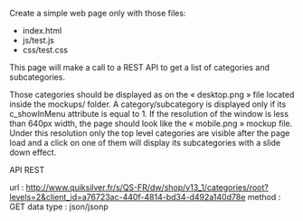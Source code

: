 Create a simple web page only with those files:
- index.html
- js/test.js
- css/test.css

This page will make a call to a REST API to get a list of categories and subcategories.

Those categories should be displayed as on the « desktop.png »  file located inside the mockups/ folder. A category/subcategory is displayed only if its c_showInMenu attribute is equal to 1.
If the resolution of the window is less than 640px width, the page should look like the « mobile.png » mockup file. Under this resolution only the top level categories are visible after the page load and a click on one of them will display its subcategories with a slide down effect.


API REST

url : http://www.quiksilver.fr/s/QS-FR/dw/shop/v13_1/categories/root?levels=2&client_id=a76723ac-440f-4814-bd34-d492a140d78e
method : GET
data type : json/jsonp
